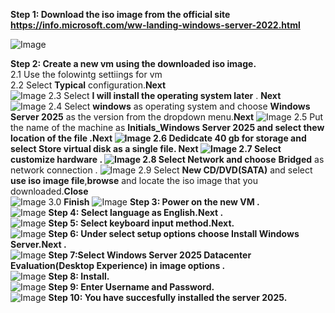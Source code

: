 **Step 1: Download the iso image from the official site https://info.microsoft.com/ww-landing-windows-server-2022.html**

![Image](https://github.com/user-attachments/assets/cf3a302b-b7f8-4ff2-8f2e-4ffb6d54c666)

**Step 2: Create a new vm using the downloaded iso image.<br>** 
      2.1 Use the folowintg settiings for vm  
      2.2 Select **Typical** configuration.**Next**      
![Image](https://github.com/user-attachments/assets/78e194cf-ca32-401f-8fb5-1373e3b7a2ea)
      2.3 Select **I will install the operating system later** . **Next**  
![Image](https://github.com/user-attachments/assets/99c44bba-c526-4877-84ab-c7668d2d6815)
      2.4 Select **windows** as operating system and choose **Windows Server 2025**  as the version from the dropdown menu.**Next**
![Image](https://github.com/user-attachments/assets/59dcb7f1-3f70-4686-9af0-1f2089594371)
      2.5 Put the name of the machine as **Initials_Windows Server 2025 and select thew location of the file .**Next**
![Image](https://github.com/user-attachments/assets/f15103e9-bef7-419d-abd8-1c6823c7a698)
      2.6 Dedidcate 40 gb for storage and select **Store virtual disk as a single file**. **Next**
![Image](https://github.com/user-attachments/assets/3c826195-c0fb-45d8-b8ad-27aa440ad934)
      2.7 Select **customize hardware** .
![Image](https://github.com/user-attachments/assets/3bd7a4be-15f7-47c9-847a-d0a2172acb07)
      2.8 Select **Network** and choose** **Bridged** as network connection .
![Image](https://github.com/user-attachments/assets/35f1b918-c51b-448d-ad26-7e8a75fd7d7d)
      2.9 Select **New CD/DVD(SATA)** and select **use iso image file**,**browse** and locate the iso image that you downloaded.**Close**      
![Image](https://github.com/user-attachments/assets/7bbb06e8-9f7b-4aa7-86ba-e4011a53bd39)
      3.0 **Finish**
![Image](https://github.com/user-attachments/assets/cca872b1-f851-4b2e-bf55-a67866658f2e)
**Step 3: Power on the new VM .<br>** 
![Image](https://github.com/user-attachments/assets/3de6beb3-f80f-46f0-9acc-e03c8261c2e8)
**Step 4: Select language as English.Next .<br>** 
![Image](https://github.com/user-attachments/assets/a6958efe-fc66-4010-8c20-0a76d68594bf)
**Step 5: Select keyboard input method.Next.<br>** 
![Image](https://github.com/user-attachments/assets/efa956e3-ba69-4903-b701-16965cef8ff5)
**Step 6: Under select setup options choose Install Windows Server.Next .<br>** 
![Image](https://github.com/user-attachments/assets/65d74a31-caf0-42c7-aed3-57b116827011)
**Step 7:Select Windows Server 2025 Datacenter Evaluation(Desktop Experience) in image options .<br>** 
![Image](https://github.com/user-attachments/assets/1cfae6fe-eb6d-4fb5-9038-2a99a562daf4)
**Step 8: Install.<br>** 
![Image](https://github.com/user-attachments/assets/674290c7-91db-4703-b85f-cc4f27f135ad) 
**Step 9: Enter Username and Password.<br>**
![Image](https://github.com/user-attachments/assets/d5d81ae5-cbb9-4aae-a36f-02dc774ec16b)
**Step 10: You have succesfully installed the server 2025.<br>**



